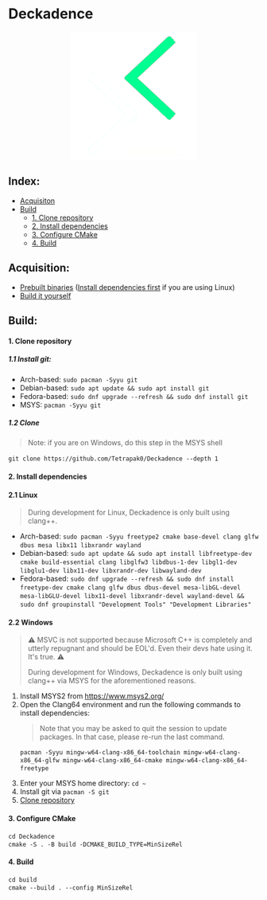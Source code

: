 # Deckadence
<p align="center">
  <img src="https://github.com/Tetrapak0/NexusShell/blob/main/icon.png?raw=true" alt="Icon"/>
</p>

## Index:
- [Acquisiton](#acquisition)
- [Build](#build)
  - [1. Clone repository](#1-clone-repository)
  - [2. Install dependencies](#2-install-dependencies)
  - [3. Configure CMake](#3-configure-cmake)
  - [4. Build](#4-build)
## Acquisition:
- [Prebuilt binaries](https://github.com/Tetrapak0/NexusShell/releases) ([Install dependencies first](#2-install-dependencies) if you are using Linux)
- [Build it yourself](#build)
## Build:
#### 1. Clone repository
##### 1.1 Install git:
- Arch-based: `sudo pacman -Syyu git`
- Debian-based: `sudo apt update && sudo apt install git`
- Fedora-based: `sudo dnf upgrade --refresh && sudo dnf install git`
- MSYS: `pacman -Syyu git`
##### 1.2 Clone
> Note: if you are on Windows, do this step in the MSYS shell

`git clone https://github.com/Tetrapak0/Deckadence --depth 1`
#### 2. Install dependencies
#### 2.1 Linux
>During development for Linux, Deckadence is only built using clang++.
- Arch-based: `sudo pacman -Syyu freetype2 cmake base-devel clang glfw dbus mesa libx11 libxrandr wayland`
- Debian-based: `sudo apt update && sudo apt install libfreetype-dev cmake build-essential clang libglfw3 libdbus-1-dev libgl1-dev libglu1-dev libx11-dev libxrandr-dev libwayland-dev`
- Fedora-based: `sudo dnf upgrade --refresh && sudo dnf install freetype-dev cmake clang glfw dbus dbus-devel mesa-libGL-devel mesa-libGLU-devel libx11-devel libxrandr-devel wayland-devel && sudo dnf groupinstall "Development Tools" "Development Libraries"`
#### 2.2 Windows
> ⚠ MSVC is not supported because Microsoft C++ is completely and utterly repugnant and should be EOL'd. Even their devs hate using it. It's true. ⚠
>
> During development for Windows, Deckadence is only built using clang++ via MSYS for the aforementioned reasons.
1. Install MSYS2 from https://www.msys2.org/
2. Open the Clang64 environment and run the following commands to install dependencies:
    > Note that you may be asked to quit the session to update packages. In that case, please re-run the last command.
    ```shell
    pacman -Syyu mingw-w64-clang-x86_64-toolchain mingw-w64-clang-x86_64-glfw mingw-w64-clang-x86_64-cmake mingw-w64-clang-x86_64-freetype
    ```
3. Enter your MSYS home directory: `cd ~`
4. Install git via `pacman -S git`
5. [Clone repository](#1-clone-repository)
#### 3. Configure CMake
```shell
cd Deckadence
cmake -S . -B build -DCMAKE_BUILD_TYPE=MinSizeRel
```
#### 4. Build
```shell
cd build
cmake --build . --config MinSizeRel
```
